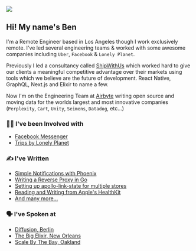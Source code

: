 ![](https://i.imgur.com/RCHxTBK.jpg)
## Hi! My name's Ben

I'm a Remote Engineer based in Los Angeles though I work exclusively remote. I've led several engineering teams & worked with some awesome companies including `Uber`, `Facebook` & `Lonely Planet`.

Previously I led a consultancy called [ShipWithUs](https://www.shipwithus.io/) which worked hard to give our clients a meaningful competitive advantage over their markets using tools which we believe are the future of development. React Native, GraphQL, Next.js and Elixir to name a few.

Now I'm on the Engineering Team at [Airbyte](https://airbyte.com/) writing open source and moving data for the worlds largest and most innovative companies (`Perplexity`, `Cart`, `Unity`, `Seimens`, `Datadog`, etc...)

### 👩‍💻 I've been Involved with
- [Facebook Messenger](https://about.fb.com/news/2017/04%3E/messenger-f8/)
- [Trips by Lonely Planet](https://www.lonelyplanet.com/trips)

### ✍ I've Written
- [Simple Notifications with Phoenix](https://by.ben.church/Get-notified-of-user-signups-and-plan-changes-automatically-using-Postgres-and-Phoenix-PubSub/)
- [Writing a Reverse Proxy in Go](https://by.ben.church/Writing-a-Reverse-Proxy-in-just-one-line-with-Go/)
- [Setting up apollo-link-state for multiple stores](https://by.ben.church/Setting-up-apollo-link-state-for-Multiple-Stores/)
- [Reading and Writing from Apple's HealthKit](https://by.ben.church/How-to-read-and-write-Mindful-Minutes-from-iOS's-HealthKit-with-Swift/)
- [And many more...](https://by.ben.church/)

### 🗣 I've Spoken at
- [Diffusion, Berlin](https://youtu.be/nSi0-Dfitso?t=13345)
- [The Big Elixir, New Orleans](https://youtu.be/GTP0llRvEmE?t=490)
- [Scale By The Bay, Oakland](https://youtu.be/U_g06VqdKUc?si=ELaB4YFmBXXrYWLc)

